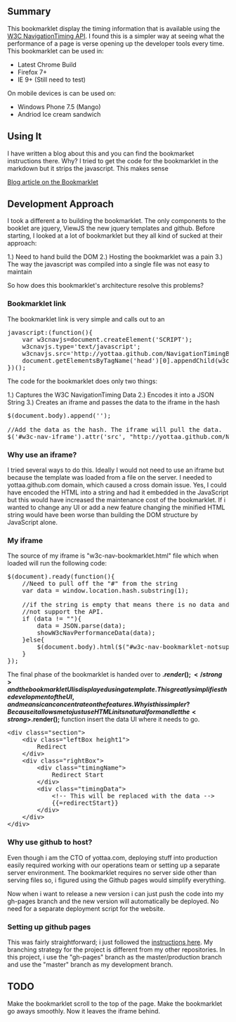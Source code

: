 ## Summary

This bookmarklet display the timing information that is available using the [W3C NavigationTiming API](http://www.w3.org/TR/navigation-timing/). 
I found this is a simpler way at seeing what the performance of a page is verse opening up the developer tools every time. This bookmarklet can be used in:<br/>
<ul><li>Latest Chrome Build</li>
<li>Firefox 7+</li>
<li>IE 9+ (Still need to test)</li></ul>

On mobile devices is can be used on:<br/>
<ul><li>Windows Phone 7.5 (Mango)</li>
<li>Andriod Ice cream sandwich</li></ul>

## Using It

I have written a blog about this and you can find the bookmarket instructions there. Why? I tried to get the code for the 
bookmarklet in the markdown but it strips the javascript. This makes sense 

[Blog article on the Bookmarklet](http://blog.yottaa.com/2011/11/standardizing-web-performance)

## Development Approach

I took a different a to building the bookmarklet. The only components to the booklet are jquery, ViewJS the new jquery templates and github. 
Before starting, I looked at a lot of bookmarklet but they all kind of sucked at their approach:

1.) Need to hand build the DOM
2.) Hosting the bookmarklet was a pain
3.) The way the javascript was compiled into a single file was not easy to maintain

So how does this bookmarklet's architecture resolve this problems?  

### Bookmarklet link

The bookmarklet link is very simple and calls out to an 

<pre>
javascript:(function(){
	var w3cnavjs=document.createElement('SCRIPT');
	w3cnavjs.type='text/javascript';
	w3cnavjs.src='http://yottaa.github.com/NavigationTimingBookmarklet/bookmarklet.js';
	document.getElementsByTagName('head')[0].appendChild(w3cnavjs);
})();
</pre>

The code for the bookmarklet does only two things:

1.) Captures the W3C NavigationTiming Data
2.) Encodes it into a JSON String
3.) Creates an iframe and passes the data to the iframe in the hash

<pre>
$(document.body).append('<iframe id="w3c-nav-iframe" frameborder="0" height="660px" width="350px" scrolling="no" style="padding:0px;position:absolute;top:10px;right:10px;z-index:999999999" border="0"></iframe>');
	
//Add the data as the hash. The iframe will pull the data.
$('#w3c-nav-iframe').attr('src', "http://yottaa.github.com/NavigationTimingBookmarklet/w3c-nav-bookmarklet.html#"+JSON.stringify(data));
</pre>

### Why use an iframe?

I tried several ways to do this. Ideally I would not need to use an iframe but because the template was loaded from a file on the server. 
I needed to yottaa.github.com domain, which caused a cross domain issue. Yes, I could have encoded the HTML into a string and had it 
embedded in the JavaScript but this would have increased the maintenance cost of the bookmarklet. If i wanted to change any UI or 
add a new feature changing the minified HTML string would have been worse than building the DOM structure by JavaScript alone.

### My iframe

The source of my iframe is "w3c-nav-bookmarklet.html" file which when loaded will run the following code:

<pre>
$(document).ready(function(){	
	//Need to pull off the "#" from the string
	var data = window.location.hash.substring(1);
	
	//if the string is empty that means there is no data and the browser does
	//not support the API.
	if (data != ""){
		data = JSON.parse(data);
		showW3cNavPerformanceData(data);
	}else{				
		$(document.body).html($("#w3c-nav-bookmarklet-notsupported").render({}));
	}
});
</pre>

The final phase of the bookmarklet is handed over to <strong>$.render();</strong> and the bookmarklet UI is displayed using 
a template. This greatly simplifies the development of the UI, and means i can concentrate on the features. Why is this simpler?
Because it allows me to just use HTML in its natural form and let the <strong>$.render();</strong> function insert the data UI where 
it needs to go. 

<pre>
&lt;div class="section"&gt;
	&lt;div class="leftBox height1"&gt;
		Redirect
	&lt;/div&gt;
	&lt;div class="rightBox"&gt;
		&lt;div class="timingName"&gt;
			Redirect Start
		&lt;/div&gt;
		&lt;div class="timingData"&gt;
			&lt;!-- This will be replaced with the data --&gt; 
			{{=redirectStart}}				
		&lt;/div&gt;
	&lt;/div&gt;
&lt;/div&gt;
</pre>

### Why use github to host?

Even though i am the CTO of yottaa.com, deploying stuff into production easily required working with our operations team or setting up a separate 
server environment. The bookmarklet requires no server side other than serving files so, i figured using the Github pages would simplify everything.

Now when i want to release a new version i can just push the code into my gh-pages branch and the new version will automatically be deployed. 
No need for a separate deployment script for the website.

### Setting up github pages

This was fairly straightforward; i just followed the [instructions here](http://pages.github.com/). My branching strategy for the project is 
different from my other repositories. In this project, i use the "gh-pages" branch as the master/production branch and use the "master" branch 
as my development branch.


## TODO

Make the bookmarklet scroll to the top of the page.
Make the bookmarklet go aways smoothly. Now it leaves the iframe behind.

